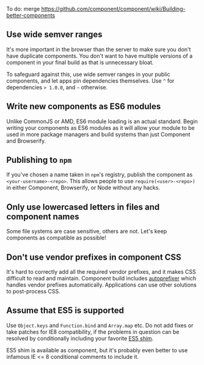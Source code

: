 
To do: merge https://github.com/component/component/wiki/Building-better-components

## Use wide semver ranges

It's more important in the browser than the server to make sure you don't have duplicate components. You don't want to have multiple versions of a component in your final build as that is unnecessary bloat.

To safeguard against this, use wide semver ranges in your public components, and let apps pin dependencies themselves. Use `^` for dependencies `> 1.0.0`, and `~` otherwise.

## Write new components as ES6 modules

Unlike CommonJS or AMD, ES6 module loading is an actual standard.
Begin writing your components as ES6 modules as it will allow your module to be used in more package managers and build systems than just Component and Browserify.

## Publishing to `npm`

If you've chosen a name taken in `npm`'s registry,
publish the component as `<your-username>-<repo>`.
This allows people to use `require(<user>-<repo>)` in either Component, Browserify, or Node without any hacks.

## Only use lowercased letters in files and component names

Some file systems are case sensitive, others are not.
Let's keep components as compatible as possible!

## Don't use vendor prefixes in component CSS

It's hard to correctly add all the required vendor prefixes, and it makes CSS difficult to read and maintain.
Component build includes [autoprefixer] which handles vendor prefixes automatically. Applications can use other solutions to post-process CSS.

## Assume that ES5 is supported

Use `Object.keys` and `Function.bind` and `Array.map` etc. Do not add fixes or take patches for IE8
compatibility, if the problems in question can be resolved by conditionally including your favorite [ES5 shim].

ES5 shim is available as component, but it's probably even better to use infamous IE <= 8 conditional comments to include it.


[autoprefixer]: https://github.com/ai/autoprefixer
[ES5 shim]: https://github.com/es-shims/es5-shim
